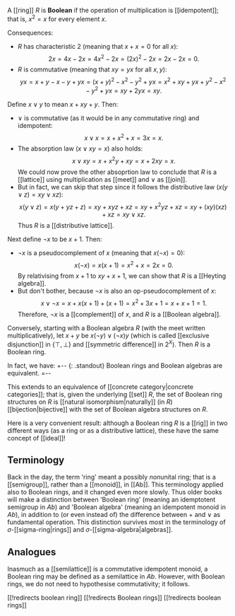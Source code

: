 A [[ring]] $R$ is __Boolean__ if the operation of multiplication is [[idempotent]]; that is, $x^2 = x$ for every element $x$.


Consequences:

*  $R$ has characteristic $2$ (meaning that $x + x = 0$ for all $x$):
   $$ 2 x = 4 x - 2 x = 4 x^2 - 2 x = (2 x)^2 - 2 x = 2 x - 2 x = 0 .$$
*  $R$ is commutative (meaning that $x y = y x$ for all $x, y$):
   $$ y x = x + y - x - y + y x = (x + y)^2 - x^2 - y^2 + y x = x^2 + x y + y x + y^2 - x^2 - y^2 + y x = x y + 2 y x = x y .$$


Define $x \vee y$ to mean $x + x y + y$.  Then:

*  $\vee$ is commutative (as it would be in any commutative ring) and idempotent:
   $$ x \vee x = x + x^2 + x = 3 x = x .$$
*  The absorption law ($x \vee x y = x$) also holds:
   $$ x \vee x y = x + x^2 y + x y = x + 2 x y = x .$$
   We could now prove the other absoprtion law to conclude that $R$ is a [[lattice]] using multiplication as [[meet]] and $\vee$ as [[join]].
*  But in fact, we can skip that step since it follows the distributive law ($x (y \vee z) = x y \vee x z$):
   $$ x (y \vee z) = x (y + y z + z) = x y + x y z + x z = x y + x^2 y z + x z = x y + (x y) (x z) + x z = x y \vee x z .$$
   Thus $R$ is a [[distributive lattice]].

Next define $\neg{x}$ to be $x + 1$.  Then:

*  $\neg{x}$ is a pseudocomplement of $x$ (meaning that $x (\neg{x}) = 0$):
   $$ x (\neg{x}) = x (x + 1) = x^2 + x = 2 x = 0 .$$
   By relativising from $x + 1$ to $x y + x + 1$, we can show that $R$ is a [[Heyting algebra]].
*  But don\'t bother, because $\neg{x}$ is also an op-pseudocomplement of $x$:
   $$ x \vee \neg{x} = x + x (x + 1) + (x + 1) = x^2 + 3 x + 1 = x + x + 1 = 1 .$$
   Therefore, $\neg{x}$ is a [[complement]] of $x$, and $R$ is a [[Boolean algebra]].


Conversely, starting with a Boolean algebra $R$ (with the meet written multiplicatively), let $x + y$ be $x (\neg{y}) \vee (\neg{x}) y$ (which is called [[exclusive disjunction]] in $\{\top,\bot\}$ and [[symmetric difference]] in $2^X$).  Then $R$ is a Boolean ring.

In fact, we have:
+-- {: .standout}
Boolean rings and Boolean algebras are equivalent.
=--

This extends to an equivalence of [[concrete category|concrete categories]]; that is, given the underlying [[set]] $R$, the set of Boolean ring structures on $R$ is [[natural isomorphism|naturally]] (in $R$) [[bijection|bijective]] with the set of Boolean algebra structures on $R$.

Here is a very convenient result: although a Boolean ring $R$ is a [[rig]] in two different ways (as a ring or as a distributive lattice), these have the same concept of [[ideal]]!


## Terminology

Back in the day, the term 'ring' meant a possibly *non*unital ring; that is a [[semigroup]], rather than a [[monoid]], in [[Ab]].  This terminology applied also to Boolean rings, and it changed even more slowly.  Thus older books will make a distinction between 'Boolean ring' (meaning an idemptotent semigroup in $Ab$) and 'Boolean algebra' (meaning an idempotent monoid in $Ab$), in addition to (or even instead of) the difference between $+$ and $\vee$ as fundamental operation.  This distinction survives most in the terminology of $\sigma$-[[sigma-ring|rings]] and $\sigma$-[[sigma-algebra|algebras]].


## Analogues

Inasmuch as a [[semilattice]] is a commutative idempotent monoid, a Boolean ring may be defined as a semilattice in $Ab$.  However, with Boolean rings, we do not need to hypothesise commutativity; it follows.


[[!redirects boolean ring]]
[[!redirects Boolean rings]]
[[!redirects boolean rings]]